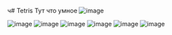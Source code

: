 ч# Tetris
Тут что умное
![image](https://user-images.githubusercontent.com/37378890/189525535-270e1ebe-bbab-4189-becc-d8190ef98ed7.png)


![image](https://user-images.githubusercontent.com/88888852/189525583-79943bec-d23c-4fae-9270-0b2eaff2b05e.png)
![image](https://user-images.githubusercontent.com/88888852/189525700-206b23f3-b491-427e-9f58-c50e514b1c2a.png)
![image](https://user-images.githubusercontent.com/88888852/189525733-94fe4eb9-5d6b-4795-8535-188f0fe6bce4.png)
![image](https://user-images.githubusercontent.com/88888852/189525754-83c3d7cc-6219-4fb0-86b5-2ce4e742abe7.png)
![image](https://user-images.githubusercontent.com/88888852/189525776-f61fca61-2a03-4660-86cf-5c730e0b1fdd.png)
![image](https://user-images.githubusercontent.com/88888852/189525806-baf1735f-c131-4e93-bd72-48b5940780ea.png)
